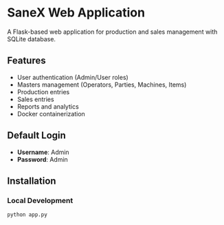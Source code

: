 # SaneX Web Application

A Flask-based web application for production and sales management with SQLite database.

## Features

- User authentication (Admin/User roles)
- Masters management (Operators, Parties, Machines, Items)
- Production entries
- Sales entries
- Reports and analytics
- Docker containerization

## Default Login

- **Username**: Admin
- **Password**: Admin

## Installation

### Local Development
```bash
python app.py
